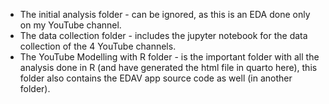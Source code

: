 - The initial analysis folder - can be ignored, as this is an EDA done only on my YouTube channel.
- The data collection folder - includes the jupyter notebook for the data collection of the 4 YouTube channels.
- The YouTube Modelling with R folder - is the important folder with all the analysis done in R (and have generated the html file in quarto here), this folder also contains the EDAV app source code as well (in another folder).

   
